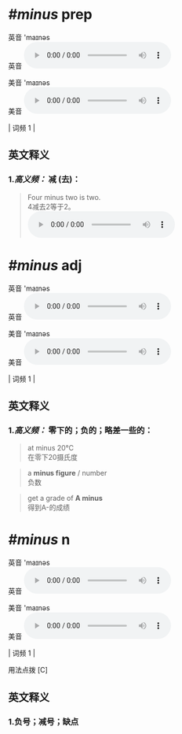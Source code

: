 # ***\#minus*** prep
英音 'maɪnəs  
英音
<audio src="./media/minus-B.aac" controls="controls"></audio>

美音 'maɪnəs  
美音
<audio src="./media/minus.aac" controls="controls"></audio>



| 词频 1 |  

英文释义
---
### 1.*高义频：* **减 (去)：**  

 > Four minus two is two.  
 > 4减去2等于2。    
<audio src="./media/minus-1.aac" controls="controls"></audio>


# ***\#minus*** adj
英音 'maɪnəs  
英音
<audio src="./media/minus-B.aac" controls="controls"></audio>

美音 'maɪnəs  
美音
<audio src="./media/minus.aac" controls="controls"></audio>



| 词频 1 |  

英文释义
---
### 1.*高义频：* **零下的；负的；略差一些的：**  

 > at minus 20℃   
 > 在零下20摄氏度    

 > a **minus figure** / number  
 > 负数    

 > get a grade of **A minus**  
 > 得到A-的成绩    


# ***\#minus*** n
英音 'maɪnəs  
英音
<audio src="./media/minus-B.aac" controls="controls"></audio>

美音 'maɪnəs  
美音
<audio src="./media/minus.aac" controls="controls"></audio>



| 词频 1 |  

用法点拨  [C]

英文释义
---
### 1.**负号；减号；缺点**  



